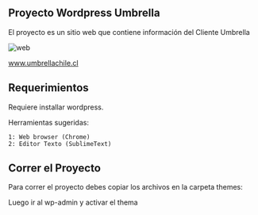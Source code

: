 ## Proyecto Wordpress Umbrella

El proyecto es un sitio web que contiene información del Cliente Umbrella

![web](https://s3.amazonaws.com/animalfiles/git/umbrellaHome.png)


www.umbrellachile.cl

## Requerimientos
Requiere installar wordpress.

Herramientas sugeridas:
```
1: Web browser (Chrome)
2: Editor Texto (SublimeText)
```

## Correr el Proyecto

Para correr el proyecto debes copiar los archivos en la carpeta themes:

Luego ir al wp-admin y activar el thema


